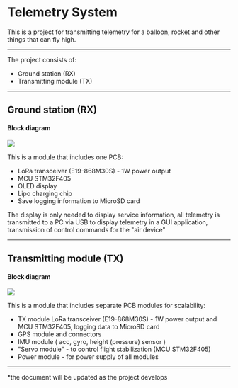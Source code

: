 # Telemetry System
This is a project for transmitting telemetry for a balloon, rocket and other things that can fly high.

------

The project consists of:

- Ground station (RX)
-  Transmitting module (TX)

------



## Ground station (RX)

#### Block diagram

![](https://github.com/cvetaevvitaliy/telemetry-system/blob/main/doc/pic/Ground-station.png)

This is a module that includes one PCB:

- LoRa transceiver (E19-868M30S)  - 1W power output
- MCU STM32F405
- OLED display
- Lipo charging chip
- Save logging information to MicroSD card

The display is only needed to display service information, all telemetry is transmitted to a PC via USB to display telemetry in a GUI application, transmission of control commands for the "air device"

------



## Transmitting module (TX)

#### Block diagram

![](https://github.com/cvetaevvitaliy/telemetry-system/blob/main/doc/pic/Telemetry-module-RX.png)

This is a module that includes separate PCB modules for scalability:

- TX module LoRa transceiver (E19-868M30S)  - 1W power output and MCU STM32F405, logging data to MicroSD card
- GPS module and connectors 
- IMU module ( acc, gyro, height (pressure) sensor )
- "Servo module" - to control flight stabilization (MCU STM32F405)
- Power module - for power supply of all modules

------

*the document will be updated as the project develops